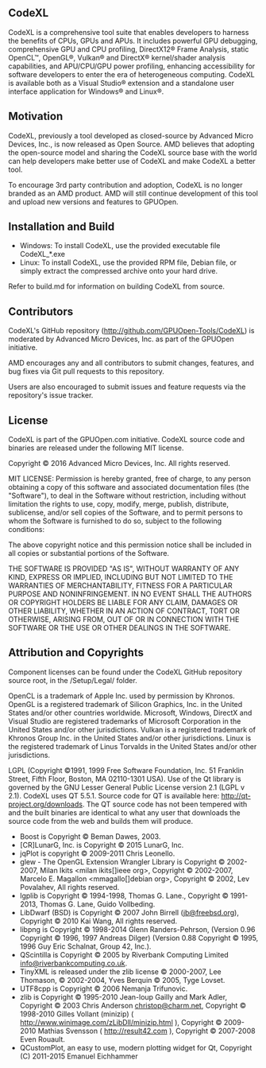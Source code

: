 ## CodeXL

CodeXL is a comprehensive tool suite that enables developers to harness the benefits of CPUs, GPUs and APUs. It includes powerful GPU debugging, comprehensive GPU and CPU profiling, DirectX12® Frame Analysis, static OpenCL™, OpenGL®, Vulkan® and DirectX® kernel/shader analysis capabilities, and APU/CPU/GPU power profiling, enhancing accessibility for software developers to enter the era of heterogeneous computing. CodeXL is available both as a Visual Studio® extension and a standalone user interface application for Windows® and Linux®.

## Motivation

CodeXL, previously a tool developed as closed-source by Advanced Micro Devices, Inc., is now released as Open Source. AMD believes that adopting the open-source model and sharing the CodeXL source base with the world can help developers make better use of CodeXL and make CodeXL a better tool.

To encourage 3rd party contribution and adoption, CodeXL is no longer branded as an AMD product. AMD will still continue development of this tool and upload new versions and features to GPUOpen.


## Installation and Build

* Windows: To install CodeXL, use the provided executable file CodeXL_*.exe
* Linux: To install CodeXL, use the provided RPM file, Debian file, or simply extract the compressed archive onto your hard drive.

Refer to build.md for information on building CodeXL from source.

## Contributors

CodeXL's GitHub repository (http://github.com/GPUOpen-Tools/CodeXL) is moderated by Advanced Micro Devices, Inc. as part of the GPUOpen initiative.

AMD encourages any and all contributors to submit changes, features, and bug fixes via Git pull requests to this repository.

Users are also encouraged to submit issues and feature requests via the repository's issue tracker.

## License

CodeXL is part of the GPUOpen.com initiative. CodeXL source code and binaries are released under the following MIT license.

Copyright © 2016 Advanced Micro Devices, Inc. All rights reserved.

MIT LICENSE:
Permission is hereby granted, free of charge, to any person obtaining a copy of this software and associated documentation files (the "Software"), to deal in the Software without restriction, including without limitation the rights to use, copy, modify, merge, publish, distribute, sublicense, and/or sell copies of the Software, and to permit persons to whom the Software is furnished to do so, subject to the following conditions:
 
The above copyright notice and this permission notice shall be included in all copies or substantial portions of the Software.
 
THE SOFTWARE IS PROVIDED "AS IS", WITHOUT WARRANTY OF ANY KIND, EXPRESS OR IMPLIED, INCLUDING BUT NOT LIMITED TO THE WARRANTIES OF MERCHANTABILITY, FITNESS FOR A PARTICULAR PURPOSE AND NONINFRINGEMENT.  IN NO EVENT SHALL THE AUTHORS OR COPYRIGHT HOLDERS BE LIABLE FOR ANY CLAIM, DAMAGES OR OTHER LIABILITY, WHETHER IN AN ACTION OF CONTRACT, TORT OR OTHERWISE, ARISING FROM, OUT OF OR IN CONNECTION WITH THE SOFTWARE OR THE USE OR OTHER DEALINGS IN THE SOFTWARE.

## Attribution and Copyrights

Component licenses can be found under the CodeXL GitHub repository source root, in the /Setup/Legal/ folder.

OpenCL is a trademark of Apple Inc. used by permission by Khronos. OpenGL is a registered trademark of Silicon Graphics, Inc. in the United States and/or other countries worldwide. Microsoft, Windows, DirectX and Visual Studio are registered trademarks of Microsoft Corporation in the United States and/or other jurisdictions. Vulkan is a registered trademark of Khronos Group Inc. in the United States and/or other jurisdictions. Linux is the registered trademark of Linus Torvalds in the United States and/or other jurisdictions.

LGPL (Copyright ©1991, 1999 Free Software Foundation, Inc.  51 Franklin Street, Fifth Floor, Boston, MA  02110-1301 USA). Use of the Qt library is governed by the GNU Lesser General Public License version 2.1 (LGPL v 2.1). CodeXL uses QT 5.5.1. Source code for QT is available here: http://qt-project.org/downloads. The QT source code has not been tempered with and the built binaries are identical to what any user that downloads the source code from the web and builds them will produce.

* Boost is Copyright © Beman Dawes, 2003.
* [CR]LunarG, Inc. is Copyright © 2015 LunarG, Inc.
* jqPlot is copyright © 2009-2011 Chris Leonello.
* glew - The OpenGL Extension Wrangler Library is Copyright © 2002-2007, Milan Ikits <milan ikits[]ieee org>, Copyright © 2002-2007, Marcelo E. Magallon <mmagallo[]debian org>, Copyright © 2002, Lev Povalahev, All rights reserved.
* lgplib is Copyright © 1994-1998, Thomas G. Lane., Copyright © 1991-2013, Thomas G. Lane, Guido Vollbeding. 
* LibDwarf (BSD) is Copyright © 2007 John Birrell (jb@freebsd.org),  Copyright © 2010 Kai Wang,  All rights reserved.
* libpng is Copyright © 1998-2014 Glenn Randers-Pehrson, (Version 0.96 Copyright © 1996, 1997 Andreas Dilger) (Version 0.88 Copyright © 1995, 1996 Guy Eric Schalnat, Group 42, Inc.).
* QScintilla is Copyright © 2005 by Riverbank Computing Limited <info@riverbankcomputing.co.uk>.
* TinyXML is released under the zlib license © 2000-2007, Lee Thomason, © 2002-2004, Yves Berquin © 2005, Tyge Lovset.
* UTF8cpp is Copyright © 2006 Nemanja Trifunovic.
* zlib is Copyright © 1995-2010 Jean-loup Gailly and Mark Adler, Copyright © 2003 Chris Anderson <christop@charm.net>, Copyright © 1998-2010 Gilles Vollant (minizip) ( http://www.winimage.com/zLibDll/minizip.html ), Copyright © 2009-2010 Mathias Svensson ( http://result42.com ), Copyright © 2007-2008 Even Rouault.
* QCustomPlot, an easy to use, modern plotting widget for Qt, Copyright (C) 2011-2015 Emanuel Eichhammer
